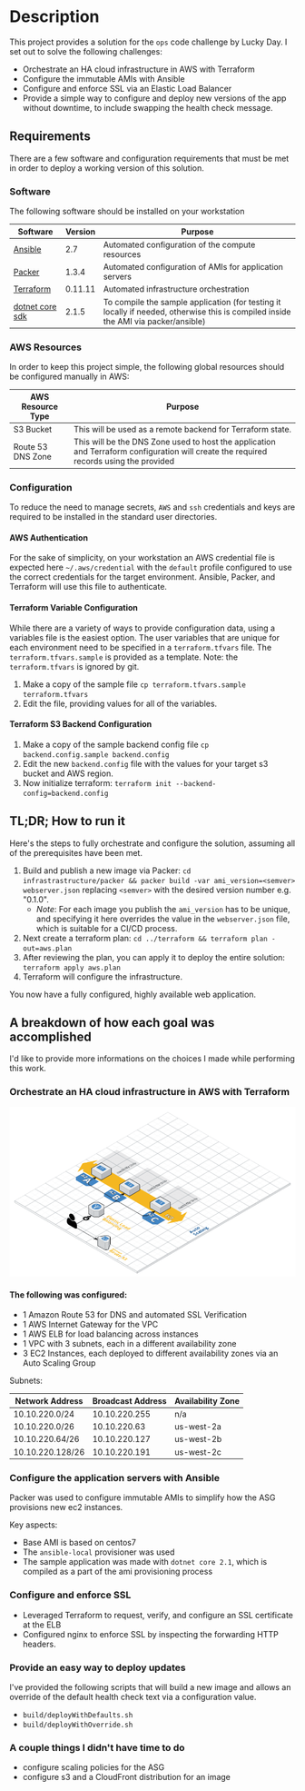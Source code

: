 # Description

This project provides a solution for the `ops` code challenge by Lucky Day.  I set out to solve the following challenges:

- Orchestrate an HA cloud infrastructure in AWS with Terraform
- Configure the immutable AMIs with Ansible
- Configure and enforce SSL via an Elastic Load Balancer
- Provide a simple way to configure and deploy new versions of the app without downtime, to include swapping the health check message.



## Requirements

There are a few software and configuration requirements that must be met in order to deploy a working version of this solution.

### Software

The following software should be installed on your workstation

| Software                                                     | Version | Purpose                                                      |
| ------------------------------------------------------------ | ------- | ------------------------------------------------------------ |
| [Ansible](https://docs.ansible.com/ansible/2.5/installation_guide/intro_installation.html) | 2.7     | Automated configuration of the compute resources             |
| [Packer](https://www.packer.io/downloads.html)               | 1.3.4   | Automated configuration of AMIs for application servers      |
| [Terraform](https://www.terraform.io/intro/getting-started/install.html) | 0.11.11 | Automated infrastructure orchestration                       |
| [dotnet core sdk](https://www.microsoft.com/net/download)    | 2.1.5   | To compile the sample application (for testing it locally if needed, otherwise this is compiled inside the AMI via packer/ansible) |

### AWS Resources

In order to keep this project simple, the following global resources should be configured manually in AWS:

| AWS Resource Type | Purpose                                                      |
| ----------------- | ------------------------------------------------------------ |
| S3 Bucket         | This will be used as a remote backend for Terraform state.   |
| Route 53 DNS Zone | This will be the DNS Zone used to host the application and Terraform configuration will create the required records using the provided |

### Configuration

To reduce the need to manage secrets, `AWS` and `ssh` credentials and keys are required to be installed in the standard user directories.

#### AWS Authentication

For the sake of simplicity, on your workstation an AWS credential file is expected here `~/.aws/credential` with the `default` profile configured to use the correct credentials for the target environment.  Ansible, Packer, and Terraform will use this file to authenticate.

#### Terraform Variable Configuration

While there are a variety of ways to provide configuration data, using a variables file is the easiest option.  The user variables that are unique for each environment need to be specified in a `terraform.tfvars` file.  The `terraform.tfvars.sample` is provided as a template.  Note: the `terraform.tfvars` is ignored by git.

1. Make a copy of the sample file `cp terraform.tfvars.sample terraform.tfvars`
2. Edit the file, providing values for all of the variables.

#### Terraform S3 Backend Configuration

1. Make a copy of the sample backend config file `cp backend.config.sample backend.config`
2. Edit the new `backend.config` file with the values for your target s3 bucket and AWS region.
3. Now initialize terraform: `terraform init --backend-config=backend.config`

## TL;DR;  How to run it

Here's the steps to fully orchestrate and configure the solution, assuming all of the prerequisites have been met.

1. Build and publish a new image via Packer: `cd infrastrastructure/packer && packer build -var ami_version=<semver> webserver.json`  replacing `<semver>` with the desired version number e.g. "0.1.0". 
   - *Note*: For each image you publish the `ami_version` has to be unique, and specifying it here overrides the value in the `webserver.json` file, which is suitable for a CI/CD process.
2. Next create a terraform plan: `cd ../terraform && terraform plan -out=aws.plan`
3. After reviewing the plan, you can apply it to deploy the entire solution: `terraform apply aws.plan`
4. Terraform will configure the infrastructure.

You now have a fully configured, highly available web application.

## A breakdown of how each goal was accomplished

I'd like to provide more informations on the choices I made while performing this work.

### Orchestrate an HA cloud infrastructure in AWS with Terraform

![](readme_images/ha-web-aws.png)

#### The following was configured:

- 1 Amazon Route 53 for DNS and automated SSL Verification
- 1 AWS Internet Gateway for the VPC
- 1 AWS ELB for load balancing across instances
- 1 VPC with 3 subnets, each in a different availability zone
- 3 EC2 Instances, each deployed to different availability zones via an Auto Scaling Group

Subnets:

| Network Address  | Broadcast Address | Availability Zone |
| ---------------- | ----------------- | ----------------- |
| 10.10.220.0/24   | 10.10.220.255     | n/a               |
| 10.10.220.0/26   | 10.10.220.63      | us-west-2a        |
| 10.10.220.64/26  | 10.10.220.127     | us-west-2b        |
| 10.10.220.128/26 | 10.10.220.191     | us-west-2c        |

### Configure the application servers with Ansible

Packer was used to configure immutable AMIs to simplify how the ASG provisions new ec2 instances.

Key aspects:

- Base AMI is based on centos7
- The `ansible-local` provisioner was used
- The sample application was made with `dotnet core 2.1`, which is compiled as a part of the ami provisioning process

### Configure and enforce SSL

- Leveraged Terraform to request, verify, and configure an SSL certificate at the ELB
- Configured nginx to enforce SSL by inspecting the forwarding HTTP headers.


### Provide an easy way to deploy updates

I've provided the following scripts that will build a new image and allows an override of the default health check text via a configuration value.

- `build/deployWithDefaults.sh`
- `build/deployWithOverride.sh`

### A couple things I didn't have time to do

- configure scaling policies for the ASG
- configure s3 and a CloudFront distribution for an image

